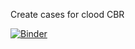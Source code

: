 Create cases for clood CBR

[![Binder](https://mybinder.org/badge_logo.svg)](https://mybinder.org/v2/gh/tuuliApp/case_generator/HEAD?labpath=cbr_case_generator.ipynb)
